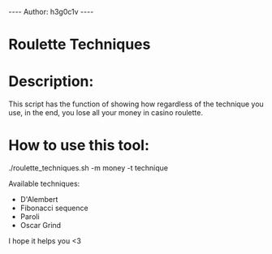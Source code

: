 ---- Author: h3g0c1v ----
# Roulette Techniques
# Description:
This script has the function of showing how regardless of the technique you use, in the end, you lose all your money in casino roulette.

# How to use this tool:

./roulette_techniques.sh -m money -t technique

Available techniques:
- D'Alembert
- Fibonacci sequence
- Paroli
- Oscar Grind

I hope it helps you <3
